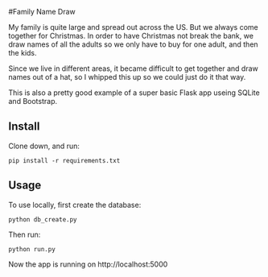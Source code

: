 #Family Name Draw

My family is quite large and spread out across the US. But we always come
together for Christmas. In order to have Christmas not break the bank, we
draw names of all the adults so we only have to buy for one adult, and then the
kids.

Since we live in different areas, it became difficult to get together and draw
names out of a hat, so I whipped this up so we could just do it that way.

This is also a pretty good example of a super basic Flask app useing SQLite and
Bootstrap.

## Install

Clone down, and run:

``` shell
pip install -r requirements.txt
```

## Usage

To use locally, first create the database:

``` shell
python db_create.py
```

Then run:

``` shell
python run.py
```

Now the app is running on http://localhost:5000
